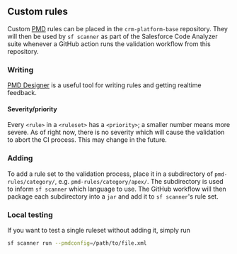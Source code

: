 ## Custom rules

Custom
[PMD](https://developer.salesforce.com/docs/platform/salesforce-code-analyzer/guide/pmd-config.html)
rules can be placed in the `crm-platform-base` repository. They will then be
used by `sf scanner` as part of the Salesforce Code Analyzer suite whenever a
GitHub action runs the validation workflow from this repository.

### Writing
[PMD Designer](https://github.com/pmd/pmd-designer) is a useful tool for writing
rules and getting realtime feedback.

#### Severity/priority

Every `<rule>` in a `<ruleset>` has a `<priority>`; a smaller number means more
severe. As of right now, there is no severity which will cause the validation to
abort the CI process. This may change in the future.

### Adding
To add a rule set to the validation process, place it in a subdirectory of
`pmd-rules/category/`, e.g. `pmd-rules/category/apex/`. The subdirectory is
used to inform `sf scanner` which language to use. The GitHub workflow will then
package each subdirectory into a `jar` and add it to `sf scanner`'s rule set.

### Local testing
If you want to test a single ruleset without adding it, simply run
```sh
sf scanner run --pmdconfig=/path/to/file.xml
```
